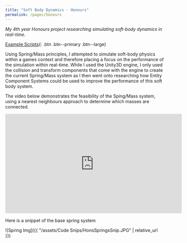 ```yaml
---
title: "Soft Body Dynamics - Honours"
permalink: /pages/honours
---
```


*My 4th year Honours project researching simulating soft-body dynamics in real-time.*

[Example Scripts]({{"https://github.com/LeSmurk/ExampleCode/tree/master/SoftBodiesHons"}}){: .btn .btn--primary .btn--large}

Using Spring/Mass principles, I attempted to simulate soft-body physics within a games context and therefore placing a focus on the performance of the simulation within real-time. While I used the Unity3D engine, I only used the collision and transform components that come with the engine to create the current Spring/Mass system as I then went onto researching how Entity Component Systems could be used to improve the performance of this soft body system.

The video below demonstrates the feasibility of the Sping/Mass system, using a nearest neighbours approach to determine which masses are connected.

<iframe width="560" height="315" src="https://www.youtube.com/embed/e-H2lSZaFJc" frameborder="0" allow="accelerometer; autoplay; encrypted-media; gyroscope; picture-in-picture" allowfullscreen></iframe>

Here is a snippet of the base spring system

![Spring Img]({{ "/assets/Code Snips/HonsSpringsSnip.JPG" | relative_url }})
